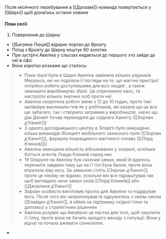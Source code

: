 Після місячного перебування в [[Дроаам]]і команда повертається у [[Шарн]] щоб дізнатись останні новини

#### План сесії
1. Повернення до Шарну 
- [[Багряна Люція]] відкриє портал до Вроату
- Поїзд з Вроату до Шарну коштує 60 золотих
- При зустрічі Авеліна у сльозах кидається до першого хто зайде до неї в офіс
- Вона коротко розкаже що сталось:
> - Поки герої були в Шарні Авеліна замінила кількох радників Меррікса, які не поділяли її погляди на те, що магічні пристрої потрібно робити доступнішими для всіх людей , а також зменшити виробництво зброї. Це спричинило хаос, та настроїло кількох знатних осіб проти неї.
> - Авеліна скоротила робочі зміни з 12 до 10 годин, проте такі напівміри викликали гнів як у робітників, які казали що це все ще забагато, так і створило затримки у виробництві, через що дім Денейт почав переходити до східного Канніту ([[Зорлан д'Канніт]])
> - З одного дослідницького центру в Зіларґо було викрадено кілька винаходів (Концепт мобільного захисного поля ([[Зорлан д'Канніт]]), формула покращеного магічного сплаву ([[Лорд Клинків]]))
> - Авеліна зменшила кількість військованих у охороні, оскільки боїться агентів Лорда Клинків серед них
> - 19 Оларуне на Авеліну був скоєний замах, який їй вдалось пережити завдяки тому що на її тілі була броня, проте вона втратила ліву ногу. За замахом стоїть [[Зорлан д'Канніт]], проте це нікому не відомо, оскільки він все підлаштував так щоб виглядало наче замах скоїв [[Лорд Клинків]] або [[Джорлана д'Канніт]]
> - Зорлан особисто виготовив протез для Авеліни та подарував його. Після чого він запропонував їй одружитись з своїм сином [[Елайден д'Канніт]], в обмін на підтримку східної гілки та допомозі у стратегічних рішеннях
> - Авеліна розуміє що ймовірно це пастка для того, щоб захопити її гілку, проте вона не бачить кращого виходу з ситуації. Вона у відчаї та почала вживати соннолілію.
- 